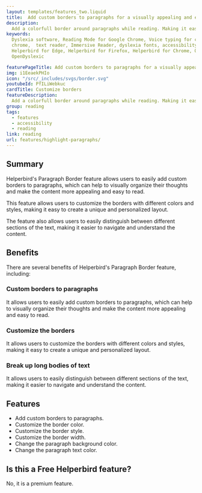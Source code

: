 ```yaml
---
layout: templates/features_two.liquid
title:  Add custom borders to paragraphs for a visually appealing and easy-to-read experience
description:
  Add a colorfull border around paragraphs while reading. Making it easier to break up long bodies of text, making it easier to read.
keywords:
  Dyslexia software, Reading Mode for Google Chrome, Voice typing for chrome, Text to speech for
  chrome,  text reader, Immersive Reader, dyslexia fonts, accessibility software, dyslexia software,
  Helperbird for Edge, Helperbird for Firefox, Helperbird for Chrome, Opendyslexic for Chrome,
  OpenDyslexic

featurePageTitle: Add custom borders to paragraphs for a visually appealing and easy-to-read experience
img: i1EeaekPHIo
icon: "/src/_includes/svgs/border.svg"
youtubeId: PfILiWebkuc
cardTitle: Customize borders
featureDescription:
  Add a colorfull border around paragraphs while reading. Making it easier to break up long bodies of text, making it easier to read.
group: reading
tags: 
  - features
  - accessibility
  - reading
link: reading
url: features/highlight-paragraphs/
---
```


## Summary

Helperbird's Paragraph Border feature allows users to easily add custom borders to paragraphs, which can help to visually organize their thoughts and make the content more appealing and easy to read. 

This feature allows users to customize the borders with different colors and styles, making it easy to create a unique and personalized layout. 

The feature also allows users to easily distinguish between different sections of the text, making it easier to navigate and understand the content.


## Benefits

There are several benefits of Helperbird's Paragraph Border feature, including:

### Custom borders to paragraphs
It allows users to easily add custom borders to paragraphs, which can help to visually organize their thoughts and make the content more appealing and easy to read.

### Customize the borders
It allows users to customize the borders with different colors and styles, making it easy to create a unique and personalized layout.

### Break up long bodies of text
It allows users to easily distinguish between different sections of the text, making it easier to navigate and understand the content.


## Features
- Add custom borders to paragraphs.
- Customize the border color.
- Customize the border style.
- Customize the border width.
- Change the paragraph background color.
- Change the paragraph text color.


## Is this a Free Helperbird feature?
No, it is a premium feature.























